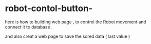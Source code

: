 # robot-contol-button-

here is how to building web page , to control the  Robot movement and connect it to database .

and also creat a web page to save the sored data ( last value ) 
